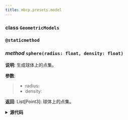 ```yaml
---
title: mbcp.presets.model
---
```

### **class** `GeometricModels`
### `@staticmethod`
### *method* `sphere(radius: float, density: float)`



**说明**: 生成球体上的点集。

**参数**:
> - radius:   
> - density:   

**返回**: List[Point3]: 球体上的点集。


<details>
<summary> <b>源代码</b> </summary>

```python
@staticmethod
def sphere(radius: float, density: float):
    """
        生成球体上的点集。
        Args:
            radius:
            density:
        Returns:
            List[Point3]: 球体上的点集。
        """
    area = 4 * np.pi * radius ** 2
    num = int(area * density)
    phi_list = np.arccos([clamp(-1 + (2.0 * _ - 1.0) / num, -1, 1) for _ in range(num)])
    theta_list = np.sqrt(num * np.pi) * phi_list
    x_array = radius * np.sin(phi_list) * np.cos(theta_list)
    y_array = radius * np.sin(phi_list) * np.sin(theta_list)
    z_array = radius * np.cos(phi_list)
    return [Point3(x_array[i], y_array[i], z_array[i]) for i in range(num)]
```
</details>


